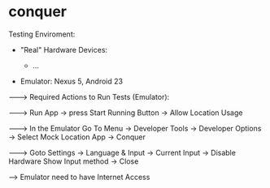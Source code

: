 # conquer

Testing Enviroment:
  - "Real" Hardware Devices:
    - ...

  - Emulator: Nexus 5, Android 23



---> Required Actions to Run Tests (Emulator):

   ---> Run App -> press Start Running Button -> Allow Location Usage

   ---> In the Emulator Go To Menu -> Developer Tools -> Developer Options
   -> Select Mock Location App -> Conquer

   ---> Goto Settings -> Language & Input -> Current Input -> Disable Hardware Show Input method -> Close

   --> Emulator need to have Internet Access